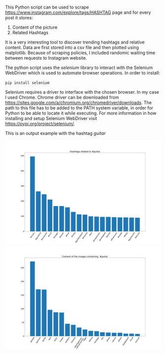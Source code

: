 This Python script can be used to scrape https://www.instagram.com/explore/tags/HASHTAG page and for every post it stores:

1) Content of the picture
2) Related Hashtags

It is a very interesting tool to discover trending hashtags and relative content. Data are first stored into a csv file and then plotted using matplotlib. Because of scraping policies, I included randomic waiting time between requests to Instagram website. 

The python script uses the *selenium* library to interact with the Selenium WebDriver which is used to automate browser operations. In order to install:

`pip install selenium`

Selenium requires a driver to interface with the chosen browser. In my case I used Chrome. Chrome driver can be downloaded from https://sites.google.com/a/chromium.org/chromedriver/downloads.
The path to this file has to be added to the PATH system variable, in order for Python to be able to locate it while executing. For more information in how installing and setup Selenium WebDriver visit https://pypi.org/project/selenium/.

This is an output example with the hashtag *guitar*

![Hashtags](https://github.com/FEDE9326/InstagramScraping/blob/master/hashtags.png)
![Content](https://github.com/FEDE9326/InstagramScraping/blob/master/content.png)







